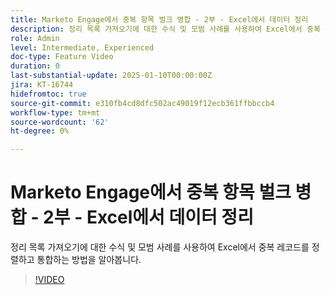 ```yaml
---
title: Marketo Engage에서 중복 항목 벌크 병합 - 2부 - Excel에서 데이터 정리
description: 정리 목록 가져오기에 대한 수식 및 모범 사례를 사용하여 Excel에서 중복 레코드를 정렬하고 통합하는 방법을 알아봅니다.
role: Admin
level: Intermediate, Experienced
doc-type: Feature Video
duration: 0
last-substantial-update: 2025-01-10T00:00:00Z
jira: KT-16744
hidefromtoc: true
source-git-commit: e310fb4cd8dfc502ac49019f12ecb361ffbbccb4
workflow-type: tm+mt
source-wordcount: '62'
ht-degree: 0%

---
```



# Marketo Engage에서 중복 항목 벌크 병합 - 2부 - Excel에서 데이터 정리

정리 목록 가져오기에 대한 수식 및 모범 사례를 사용하여 Excel에서 중복 레코드를 정렬하고 통합하는 방법을 알아봅니다.

>[!VIDEO](https://video.tv.adobe.com/v/3449685/?learn=on&enablevpops&captions=kor)
